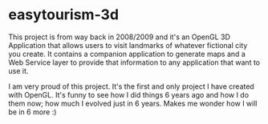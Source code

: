 # easytourism-3d
This project is from way back in 2008/2009 and it's an OpenGL 3D Application that allows users to visit landmarks of whatever fictional city you create. It contains a companion application to generate maps and a Web Service layer to provide that information to any application that want to use it.

I am very proud of this project. It's the first and only project I have created with OpenGL. It's funny to see how I did things 6 years ago and how I do them now; how much I evolved just in 6 years. Makes me wonder how I will be in 6 more :)
